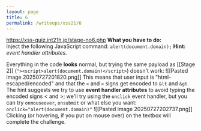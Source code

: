 ```yaml
---
layout: page
title: 6
permalink: /writeups/xss21/6
---
```

https://xss-quiz.int21h.jp/stage-no6.php
**What you have to do:**  
Inject the following JavaScript command: `alert(document.domain);`
**Hint:** *event handler attributes.*

Everything in the code **looks** normal, but trying the same payload as [[Stage 2]] (`"><script>alert(document.domain)</script>`) doesn't work:
![[Pasted image 20250727201820.png]]
This means that user input is "html-escaped/encoded" and that the `<` and `>` signs get encoded to `&lt` and `&gt`.
The hint suggests we try to use **event handler attributes** to avoid typing the encoded signs < and >; we'll try using the `onclick` event handler, but you can try `onmouseover`, `onsubmit` or what else you want:
`onclick="alert(document.domain)"`
![[Pasted image 20250727202737.png]]
Clicking (or hovering, if you put on mouse over) on the textbox will complete the challenge.